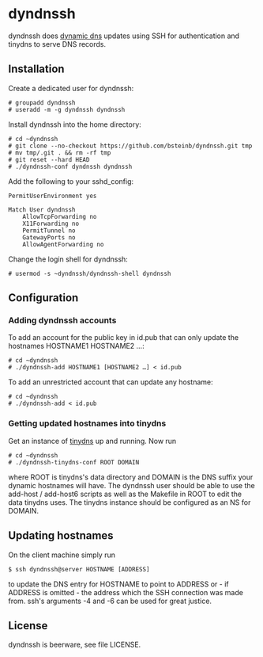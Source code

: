# dyndnssh

dyndnssh does [dynamic dns](http://en.wikipedia.org/wiki/Dynamic_DNS) updates using SSH for authentication and tinydns to serve DNS records.

## Installation

Create a dedicated user for dyndnssh:

    # groupadd dyndnssh
    # useradd -m -g dyndnssh dyndnssh

Install dyndnssh into the home directory:

    # cd ~dyndnssh
    # git clone --no-checkout https://github.com/bsteinb/dyndnssh.git tmp
    # mv tmp/.git . && rm -rf tmp
    # git reset --hard HEAD
    # ./dyndnssh-conf dyndnssh dyndnssh

Add the following to your sshd_config:

    PermitUserEnvironment yes
    
    Match User dyndnssh
        AllowTcpForwarding no
        X11Forwarding no
        PermitTunnel no
        GatewayPorts no
        AllowAgentForwarding no

Change the login shell for dyndnssh:
    
    # usermod -s ~dyndnssh/dyndnssh-shell dyndnssh

## Configuration

### Adding dyndnssh accounts

To add an account for the public key in id.pub that can only update the hostnames HOSTNAME1 HOSTNAME2 …:

    # cd ~dyndnssh
    # ./dyndnssh-add HOSTNAME1 [HOSTNAME2 …] < id.pub

To add an unrestricted account that can update any hostname:

    # cd ~dyndnssh
    # ./dyndnssh-add < id.pub

### Getting updated hostnames into tinydns

Get an instance of [tinydns](http://cr.yp.to/djbdns.html) up and running. Now run

    # cd ~dyndnssh
    # ./dyndnssh-tinydns-conf ROOT DOMAIN

where ROOT is tinydns's data directory and DOMAIN is the DNS suffix your dynamic hostnames will have. The dyndnssh user should be able to use the add-host / add-host6 scripts as well as the Makefile in ROOT to edit the data tinydns uses. The tinydns instance should be configured as an NS for DOMAIN.

## Updating hostnames

On the client machine simply run

    $ ssh dyndnssh@server HOSTNAME [ADDRESS]
    
to update the DNS entry for HOSTNAME to point to ADDRESS or - if ADDRESS is omitted - the address which the SSH connection was made from. ssh's arguments -4 and -6 can be used for great justice.

## License

dyndnssh is beerware, see file LICENSE.